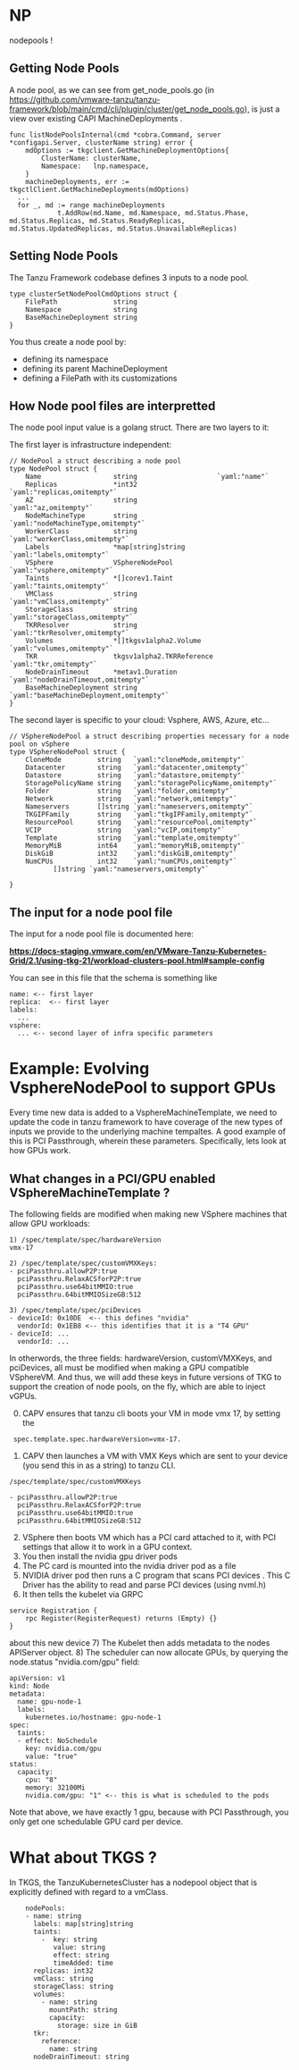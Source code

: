 # NP

nodepools !

## Getting Node Pools

A node pool, as we can see from get_node_pools.go (in https://github.com/vmware-tanzu/tanzu-framework/blob/main/cmd/cli/plugin/cluster/get_node_pools.go), is just a view
over existing CAPI MachineDeployments .
```
func listNodePoolsInternal(cmd *cobra.Command, server *configapi.Server, clusterName string) error {
	mdOptions := tkgclient.GetMachineDeploymentOptions{
		ClusterName: clusterName,
		Namespace:   lnp.namespace,
	}
	machineDeployments, err := tkgctlClient.GetMachineDeployments(mdOptions)
  ...
  for _, md := range machineDeployments
			t.AddRow(md.Name, md.Namespace, md.Status.Phase, md.Status.Replicas, md.Status.ReadyReplicas, md.Status.UpdatedReplicas, md.Status.UnavailableReplicas)
```

## Setting Node Pools 

The Tanzu Framework codebase defines 3 inputs to a node pool.
```
type clusterSetNodePoolCmdOptions struct {
	FilePath              string
	Namespace             string
	BaseMachineDeployment string
}
```

You thus create a node pool by:
- defining its namespace
- defining its parent MachineDeployment
- defining a FilePath with its customizations

## How Node pool files are interpretted

The node pool input value is a golang struct.  There are two layers to it:

The first layer is infrastructure independent:
```
// NodePool a struct describing a node pool
type NodePool struct {
	Name                  string                    `yaml:"name"`
	Replicas              *int32                    `yaml:"replicas,omitempty"`
	AZ                    string                    `yaml:"az,omitempty"`
	NodeMachineType       string                    `yaml:"nodeMachineType,omitempty"`
	WorkerClass           string                    `yaml:"workerClass,omitempty"`
	Labels                *map[string]string        `yaml:"labels,omitempty"`
	VSphere               VSphereNodePool           `yaml:"vsphere,omitempty"`
	Taints                *[]corev1.Taint           `yaml:"taints,omitempty"`
	VMClass               string                    `yaml:"vmClass,omitempty"`
	StorageClass          string                    `yaml:"storageClass,omitempty"`
	TKRResolver           string                    `yaml:"tkrResolver,omitempty"`
	Volumes               *[]tkgsv1alpha2.Volume    `yaml:"volumes,omitempty"`
	TKR                   tkgsv1alpha2.TKRReference `yaml:"tkr,omitempty"`
	NodeDrainTimeout      *metav1.Duration          `yaml:"nodeDrainTimeout,omitempty"`
	BaseMachineDeployment string                    `yaml:"baseMachineDeployment,omitempty"`
}
```
The second layer is specific to your cloud: Vsphere, AWS, Azure, etc...

```
// VSphereNodePool a struct describing properties necessary for a node pool on vSphere
type VSphereNodePool struct {
	CloneMode         string   `yaml:"cloneMode,omitempty"`
	Datacenter        string   `yaml:"datacenter,omitempty"`
	Datastore         string   `yaml:"datastore,omitempty"`
	StoragePolicyName string   `yaml:"storagePolicyName,omitempty"`
	Folder            string   `yaml:"folder,omitempty"`
	Network           string   `yaml:"network,omitempty"`
	Nameservers       []string `yaml:"nameservers,omitempty"`
	TKGIPFamily       string   `yaml:"tkgIPFamily,omitempty"`
	ResourcePool      string   `yaml:"resourcePool,omitempty"`
	VCIP              string   `yaml:"vcIP,omitempty"`
	Template          string   `yaml:"template,omitempty"`
	MemoryMiB         int64    `yaml:"memoryMiB,omitempty"`
	DiskGiB           int32    `yaml:"diskGiB,omitempty"`
	NumCPUs           int32    `yaml:"numCPUs,omitempty"`
	       []string `yaml:"nameservers,omitempty"`

}
```

## The input for a node pool file

The input for a node pool file is documented here: 

**https://docs-staging.vmware.com/en/VMware-Tanzu-Kubernetes-Grid/2.1/using-tkg-21/workload-clusters-pool.html#sample-config**

You can see in this file that the schema is something like

```
name: <-- first layer 
replica:  <-- first layer
labels:
  ...
vsphere:
  ... <-- second layer of infra specific parameters
```

# Example: Evolving VsphereNodePool to support GPUs

Every time new data is added to a VsphereMachineTemplate, we need to update the code in tanzu framework to have coverage of the new types of inputs we provide to
the underlying machine tempaltes.  A good example of this is PCI Passthrough, wherein these parameters.  Specifically, lets look at how GPUs work.

## What changes in a PCI/GPU enabled VSphereMachineTemplate ? 

The following fields are modified when making new VSphere machines that allow GPU workloads:

```
1) /spec/template/spec/hardwareVersion
vmx-17

2) /spec/template/spec/customVMXKeys:
- pciPassthru.allowP2P:true
  pciPassthru.RelaxACSforP2P:true
  pciPassthru.use64bitMMIO:true
  pciPassthru.64bitMMIOSizeGB:512

3) /spec/template/spec/pciDevices
- deviceId: 0x10DE  <-- this defines "nvidia"
  vendorId: 0x1EB8 <-- this identifies that it is a "T4 GPU"
- deviceId: ...
  vendorId: ... 
```

In otherwords, the three fields: hardwareVersion, customVMXKeys, and pciDevices, all must be modified
when making a GPU compatible VSphereVM.  And thus, we will add these keys in future versions of TKG
to support the creation of node pools, on the fly, which are able to inject vGPUs.

0) CAPV ensures that tanzu cli boots your VM in mode vmx 17, by setting the 
```
 spec.template.spec.hardwareVersion=vmx-17.
```
1) CAPV then launches a VM with VMX Keys which are sent to your device (you send this in as a string) to tanzu CLI.
```
/spec/template/spec/customVMXKeys

- pciPassthru.allowP2P:true
  pciPassthru.RelaxACSforP2P:true
  pciPassthru.use64bitMMIO:true
  pciPassthru.64bitMMIOSizeGB:512
```
2) VSphere then boots VM which has a PCI card attached to it, with PCI settings that allow it to work in a GPU context.
3) You then install the nvidia gpu driver pods
4) The PC card is mounted into the nvidia driver pod as a file
5) NVIDIA driver pod then runs a C program that scans PCI devices .  This C Driver has the ability
to read and parse PCI devices (using nvml.h)
6) It then tells the kubelet via GRPC
```
service Registration {
	rpc Register(RegisterRequest) returns (Empty) {}
}
```
about this new device
7) The Kubelet then adds metadata to the nodes APIServer object.
8) The scheduler can now allocate GPUs, by querying the node.status "nvidia.com/gpu" field:

```
apiVersion: v1
kind: Node
metadata:
  name: gpu-node-1
  labels:
    kubernetes.io/hostname: gpu-node-1
spec:
  taints:
  - effect: NoSchedule
    key: nvidia.com/gpu
    value: "true"
status:
  capacity:
    cpu: "8"
    memory: 32100Mi
    nvidia.com/gpu: "1" <-- this is what is scheduled to the pods
```

Note that above, we have exactly 1 gpu, because with PCI Passthrough, you only get one
schedulable GPU card per device.


# What about TKGS ? 

In TKGS, the TanzuKubernetesCluster has a nodepool object that is explicitly defined with regard to a vmClass.

```
    nodePools:
    - name: string 
      labels: map[string]string
      taints:
        -  key: string
           value: string
           effect: string
           timeAdded: time
      replicas: int32
      vmClass: string
      storageClass: string
      volumes:
        - name: string
          mountPath: string
          capacity:
            storage: size in GiB
      tkr:  
        reference:
          name: string
      nodeDrainTimeout: string
```







